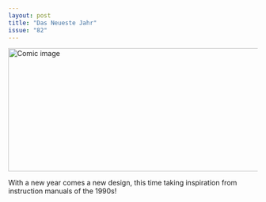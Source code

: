 ```yaml
---
layout: post
title: "Das Neueste Jahr"
issue: "82"
---
```

<img src="{{ site.url }}/comics/82.png" title="Coming up next: could not watching the news on this channel every day kill your children?" alt="Comic image" width="780px" height="250px"/>

With a new year comes a new design, this time taking inspiration from instruction manuals of the 1990s!